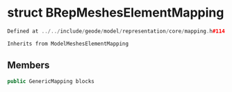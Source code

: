 # struct BRepMeshesElementMapping

```cpp
Defined at ../../include/geode/model/representation/core/mapping.h#114
```

```cpp
Inherits from ModelMeshesElementMapping
```



## Members

```cpp
public GenericMapping blocks

```



